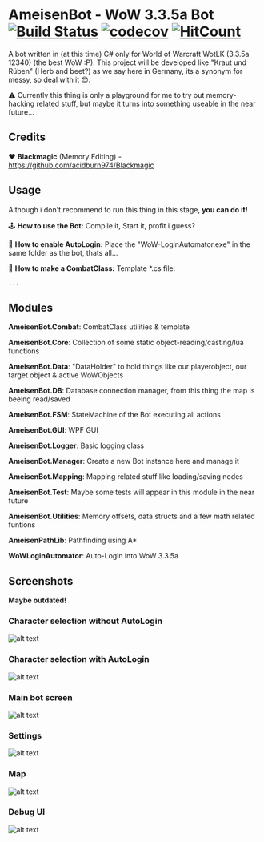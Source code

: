 # AmeisenBot - WoW 3.3.5a Bot [![Build Status](https://jenkins.jnns.de/buildStatus/icon?job=AmeisenBot)](https://jenkins.jnns.de/job/AmeisenBot/) [![codecov](https://codecov.io/gh/Jnnshschl/WoW-3.3.5a-Bot/branch/master/graph/badge.svg)](https://codecov.io/gh/Jnnshschl/WoW-3.3.5a-Bot) [![HitCount](http://hits.dwyl.io/jnnshschl/WoW-3.3.5a-Bot.svg)](http://hits.dwyl.io/jnnshschl/WoW-3.3.5a-Bot)


A bot written in (at this time) C# only for World of Warcraft WotLK (3.3.5a 12340) (the best WoW :P).
This project will be developed like "Kraut und Rüben" (Herb and beet?) as we say here in Germany, its a synonym for messy, so deal with it 😎.

⚠️ Currently this thing is only a playground for me to try out memory-hacking related stuff, but maybe it turns into something useable in the near future...

## Credits

❤️ **Blackmagic** (Memory Editing) - https://github.com/acidburn974/Blackmagic

## Usage

Although i don't recommend to run this thing in this stage, **you can do it!**

🕹️ **How to use the Bot:**
Compile it, Start it, profit i guess?

🌵 **How to enable AutoLogin:**
Place the "WoW-LoginAutomator.exe" in the same folder as the bot, thats all...

🔪 **How to make a CombatClass:**
Template \*.cs file:
```c#
...
```

## Modules
**AmeisenBot.Combat**: CombatClass utilities & template

**AmeisenBot.Core**: Collection of some static object-reading/casting/lua functions

**AmeisenBot.Data**: "DataHolder" to hold things like our playerobject, our target object & active WoWObjects

**AmeisenBot.DB**: Database connection manager, from this thing the map is beeing read/saved

**AmeisenBot.FSM**: StateMachine of the Bot executing all actions

**AmeisenBot.GUI**: WPF GUI

**AmeisenBot.Logger**: Basic logging class

**AmeisenBot.Manager**: Create a new Bot instance here and manage it

**AmeisenBot.Mapping**: Mapping related stuff like loading/saving nodes

**AmeisenBot.Test**: Maybe some tests will appear in this module in the near future

**AmeisenBot.Utilities**: Memory offsets, data structs and a few math related funtions

**AmeisenPathLib**: Pathfinding using A*

**WoWLoginAutomator**: Auto-Login into WoW 3.3.5a

## Screenshots

**Maybe outdated!**

### Character selection without AutoLogin

![alt text](https://github.com/Jnnshschl/WoW-3.3.5a-Bot/blob/master/images/charselect.PNG?raw=true "Character selection")

### Character selection with AutoLogin

![alt text](https://github.com/Jnnshschl/WoW-3.3.5a-Bot/blob/master/images/charselect_auto.PNG?raw=true "Character selection Autologin")

### Main bot screen

![alt text](https://github.com/Jnnshschl/WoW-3.3.5a-Bot/blob/master/images/mainscreen.PNG?raw=true "Mainscreen")

### Settings

![alt text](https://github.com/Jnnshschl/WoW-3.3.5a-Bot/blob/master/images/settings.PNG?raw=true "Settings")

### Map

![alt text](https://github.com/Jnnshschl/WoW-3.3.5a-Bot/blob/master/images/map.PNG?raw=true "Map")

### Debug UI

![alt text](https://github.com/Jnnshschl/WoW-3.3.5a-Bot/blob/master/images/debug.PNG?raw=true "Debug GUI")
